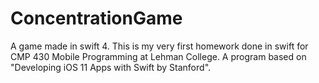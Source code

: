 # ConcentrationGame
A game made in swift 4. This is my very first homework done in swift for CMP 430 Mobile Programming at Lehman College. A program based on "Developing iOS 11 Apps with Swift by Stanford".
